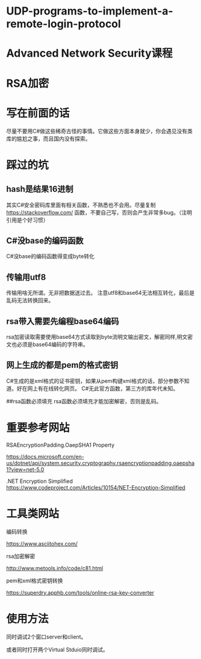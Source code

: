 # UDP-programs-to-implement-a-remote-login-protocol
# Advanced Network Security课程
# RSA加密
# 写在前面的话
尽量不要用C#做这些稀奇古怪的事情。它做这些方面本身就少，你会遇见没有类库的尴尬之事，而且国内没有探索。
# 踩过的坑

## hash是结果16进制
其实C#安全密码库里面有相关函数，不熟悉也不会用。尽量复制 https://stackoverflow.com/ 函数，不要自己写，否则会产生非常多bug。（注明引用是个好习惯）

## C#没base的编码函数
C#没base的编码函数得变成byte转化

## 传输用utf8
传输用啥无所谓。无非把数据送过去。
注意utf8和base64无法相互转化，最后是乱码无法转换回来。

## rsa带入需要先编程base64编码
rsa加密读取需要使用base64方式读取到byte流明文输出密文，解密同样,明文密文也必须是base64编码的字符串。

## 网上生成的都是pem的格式密钥
C#生成的是xml格式的证书密钥，如果从pem构键xml格式的话，部分参数不知道。好在网上有在线转化网页。
C#无此官方函数，第三方的库年代未知。

##rsa函数必须填充
rsa函数必须填充才能加密解密，否则是乱码。

# 重要参考网站
RSAEncryptionPadding.OaepSHA1 Property

https://docs.microsoft.com/en-us/dotnet/api/system.security.cryptography.rsaencryptionpadding.oaepsha1?view=net-5.0

.NET Encryption Simplified
https://www.codeproject.com/Articles/10154/NET-Encryption-Simplified

# 工具类网站
编码转换

https://www.asciitohex.com/

rsa加密解密

http://www.metools.info/code/c81.html

pem和xml格式密钥转换

https://superdry.apphb.com/tools/online-rsa-key-converter
# 使用方法
同时调试2个窗口server和client。

或者同时打开两个Virtual Stduio同时调试。
